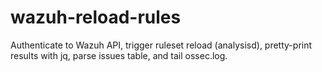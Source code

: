 # wazuh-reload-rules
Authenticate to Wazuh API, trigger ruleset reload (analysisd), pretty-print results with jq, parse issues table, and tail ossec.log.
